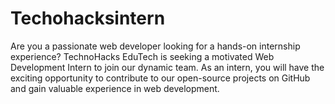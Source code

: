 # Techohacksintern
Are you a passionate web developer looking for a hands-on internship experience? TechnoHacks EduTech is seeking a motivated Web Development Intern to join our dynamic team. As an intern, you will have the exciting opportunity to contribute to our open-source projects on GitHub and gain valuable experience in web development.
